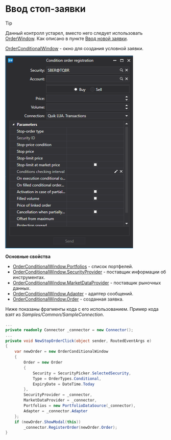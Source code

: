 # Ввод стоп\-заявки

> [!TIP]
> Данный контролл устарел, вместо него следует использовать [OrderWindow](xref:StockSharp.Xaml.OrderWindow). Как описано в пункте [Ввод новой заявки](new_order_creation.md).

[OrderConditionalWindow](xref:StockSharp.Xaml.OrderConditionalWindow) \- окно для создания условной заявки. 

![GUI OrderConditionalWindow](../../../../images/gui_orderconditionalwindow.png)

**Основные свойства**

- [OrderConditionalWindow.Portfolios](xref:StockSharp.Xaml.OrderConditionalWindow.Portfolios) \- список портфелей. 
- [OrderConditionalWindow.SecurityProvider](xref:StockSharp.Xaml.OrderConditionalWindow.SecurityProvider) \- поставщик информации об инструментах. 
- [OrderConditionalWindow.MarketDataProvider](xref:StockSharp.Xaml.OrderConditionalWindow.MarketDataProvider) \- поставщик рыночных данных. 
- [OrderConditionalWindow.Adapter](xref:StockSharp.Xaml.OrderConditionalWindow.Adapter) \- адаптер сообщений. 
- [OrderConditionalWindow.Order](xref:StockSharp.Xaml.OrderConditionalWindow.Order) \- созданная заявка. 

Ниже показаны фрагменты кода с его использованием. Пример кода взят из *Samples\/Common\/SampleConnection*. 

```cs
...
private readonly Connector _connector = new Connector();
...
private void NewStopOrderClick(object sender, RoutedEventArgs e)
{
	var newOrder = new OrderConditionalWindow
	{
		Order = new Order
		{
			Security = SecurityPicker.SelectedSecurity,
			Type = OrderTypes.Conditional,
			ExpiryDate = DateTime.Today
		},
		SecurityProvider = _connector,
		MarketDataProvider = _connector,
		Portfolios = new PortfolioDataSource(_connector),
		Adapter = _connector.Adapter
	};
	if (newOrder.ShowModal(this))
		_connector.RegisterOrder(newOrder.Order);
}
              		
	  				
```
